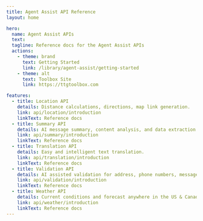 ```yaml
---
title: Agent Assist API Reference
layout: home

hero:
  name: Agent Assist APIs
  text:
  tagline: Reference docs for the Agent Assist APIs
  actions:
    - theme: brand
      text: Getting Started
      link: /library/agent-assist/getting-started
    - theme: alt
      text: Toolbox Site
      link: https://ttgtoolbox.com

features:
  - title: Location API
    details: Distance calculations, directions, map link generation.
    link: api/location/introduction
    linkText: Reference docs
  - title: Summary API
    details: AI message summary, content analysis, and data extraction.
    link: api/summary/introduction
    linkText: Reference docs
  - title: Translation API
    details: Easy and intelligent text translation.
    link: api/translation/introduction
    linkText: Reference docs
  - title: Validation API
    details: AI assisted validation for address, phone numbers, message content.
    link: api/validation/introduction
    linkText: Reference docs
  - title: Weather API
    details: Current conditions and forecast anywhere in the US & Canada.
    link: api/weather/introduction
    linkText: Reference docs
---
```

